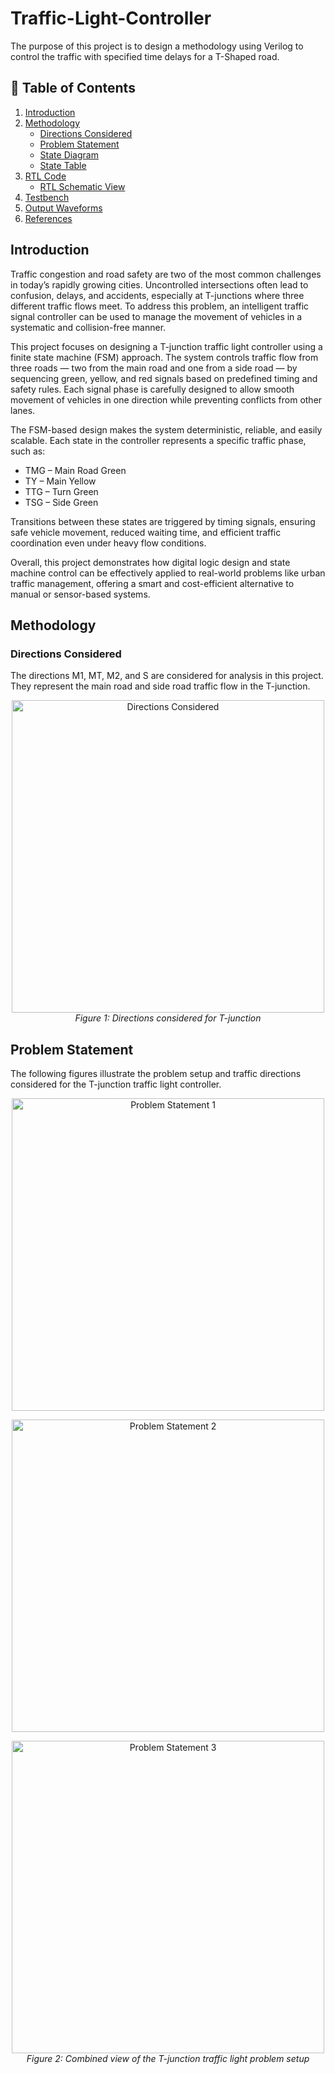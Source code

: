 # Traffic-Light-Controller
The purpose of this project is to design a methodology using Verilog to control the traffic with specified time delays for a T-Shaped road.

## 📘 Table of Contents
1. [Introduction](#introduction)
2. [Methodology](#methodology)
   - [Directions Considered](#directions-considered)
   - [Problem Statement](#problem-statement)
   - [State Diagram](#state-diagram)
   - [State Table](#state-table)
3. [RTL Code](#rtl-code)
   - [RTL Schematic View](#rtl-schematic-view)
4. [Testbench](#testbench)
5. [Output Waveforms](#output-waveforms)
6. [References](#references)


## Introduction

Traffic congestion and road safety are two of the most common challenges in today’s rapidly growing cities. Uncontrolled intersections often lead to confusion, delays, and accidents, especially at T-junctions where three different traffic flows meet. To address this problem, an intelligent traffic signal controller can be used to manage the movement of vehicles in a systematic and collision-free manner.

This project focuses on designing a T-junction traffic light controller using a finite state machine (FSM) approach. The system controls traffic flow from three roads — two from the main road and one from a side road — by sequencing green, yellow, and red signals based on predefined timing and safety rules. Each signal phase is carefully designed to allow smooth movement of vehicles in one direction while preventing conflicts from other lanes.

The FSM-based design makes the system deterministic, reliable, and easily scalable. Each state in the controller represents a specific traffic phase, such as:
- TMG – Main Road Green  
- TY – Main Yellow  
- TTG – Turn Green  
- TSG – Side Green  

Transitions between these states are triggered by timing signals, ensuring safe vehicle movement, reduced waiting time, and efficient traffic coordination even under heavy flow conditions.

Overall, this project demonstrates how digital logic design and state machine control can be effectively applied to real-world problems like urban traffic management, offering a smart and cost-efficient alternative to manual or sensor-based systems.


## Methodology

### Directions Considered
The directions M1, MT, M2, and S are considered for analysis in this project.  
They represent the main road and side road traffic flow in the T-junction.

<p align="center">
  <img src="traffic light controller direction.jpg" alt="Directions Considered" width="500"><br>
  <em>Figure 1: Directions considered for T-junction</em>
</p>


## Problem Statement

The following figures illustrate the problem setup and traffic directions considered for the T-junction traffic light controller.

<p align="center">
  <img src="problem%20statement_1.jpg" alt="Problem Statement 1" width="500">
</p>

<p align="center">
  <img src="problem%20statement_2.jpg" alt="Problem Statement 2" width="500">
</p>

<p align="center">
  <img src="problem%20statement_3.jpg" alt="Problem Statement 3" width="500"><br>
  <em>Figure 2: Combined view of the T-junction traffic light problem setup</em>
</p>

